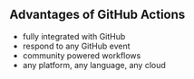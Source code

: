 ## Advantages of GitHub Actions
- fully integrated with GitHub
- respond to any GitHub event
- community powered workflows
- any platform, any language, any cloud
